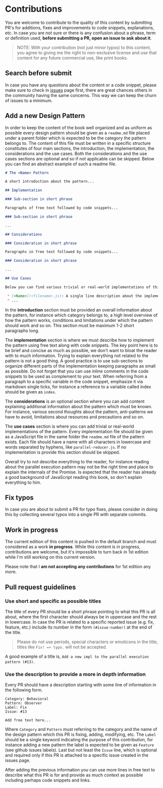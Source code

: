 # Contributions

You are welcome to contribute to the quality of this content by submitting PR's for additions, fixes and improvements to code snippets, explanations, etc. In case you are not sure or there is any confusion about a phrase, term or definition used, **before submitting a PR, open an issue to ask about it**.

> NOTE: With your contribution (not just minor typos) to this content, you agree to giving me the right to non-exclusive license and use that content for any future commercial use, like print books.

## Search before submit

In case you have any questions about the content or a code snippet, please make sure to check in [issues](https://github.com/tzeikob/javascript-patterns/issues) page first, there are great chances others in the community having the same concerns. This way we can keep the churn of issues to a minimum.

## Add a new Design Pattern

In order to keep the content of the book well organized and as uniform as possible every design pattern should be given as a `readme.md` file placed under a parent folder which is expected to be the category the pattern belongs to. The content of this file must be written in a specific structure constitutes of four main sections, the introduction, the implementation, the considerations and the use cases. Both the considerations and the use cases sections are optional and so if not applicable can be skipped. Below you can find an abstract example of such a readme file.

```markdown
# The <Name> Pattern

A short introduction about the pattern...

## Implementation

### Sub-section in short phrase

Paragraphs of free text followed by code snippets...

### Sub-section in short phrase

...

## Considerations

### Consideration in short phrase

Paragraphs in free text followed by code snippets...

### Consideration in short phrase

...

## Use Cases

Below you can find various trivial or real-world implementations of this pattern:

 * [<Name>](<filename>.js): A single line description about the implementation
 * ...
```

In the **introduction** section must be provided an overall information about the pattern, for instance which category belongs to, a high level overview of how the pattern works, conditions and limitations under which the pattern should work and so on. This section must be maximum 1-2 short paragraphs long.

The **implementation** section is where we must describe how to implement the pattern using free text along with code snippets. The key point here is to be brief and concise as much as possible, we don't want to bloat the reader with to much information. Trying to explain everything not related to the pattern is not a good thing. A good practice is to use sub-sections to organize different parts of the implementation keeping paragraphs as small as possible. Do not forget that you can use inline comments in the code snippets to be used as complement to your text. When referring from a paragraph to a specific variable in the code snippet, emphasize it via markdown single ticks, for instance a reference to a variable called index should be given as `index`.

The **considerations** is an optional section where you can add content explaining additional information about the pattern which must be known. For instance, various second thoughts about the pattern, anti-patterns we have to avoid, limitations about resources and precautions and so on.

The **use cases** section is where you can add trivial or real-world implementations of the pattern. Every implementation file should be given as a JavaScript file in the same folder the `readme.md` file of the pattern exists. Each file should have a name with all characters in lowercase and words separated by hyphens, like `parallel-reducer.js`. If no implementation is provide this section should be skipped.

Overall try to not describe everything to the reader, for instance reading about the parallel execution pattern may not be the right time and place to explain the internals of the Promise. Is expected that the reader has already a good background of JavaScript reading this book, so don't explain everything to him.

## Fix typos

In case you are about to submit a PR for typo fixes, please consider in doing this by collecting several typos into a single PR with separate commits.

## Work in progress

The current edition of this content is pushed in the default branch and must considered as a work **in progress**. While this content is in progress, contributions are welcome, but it's impossible to turn back in 1st edition while I'm still working on this current version.

Please note that I **am not accepting any contributions** for 1st edition any more.

## Pull request guidelines

### Use short and specific as possible titles

The title of every PR should be a short phrase pointing to what this PR is all about, where the first character should always be in uppercase and the rest in lowercase. In case the PR is related to a specific reported issue (e.g. fix, feature, etc.) include its number in the form `(#issue-number)` at the end of the title.

> Please do not use periods, special characters or emoticons in the title, titles like `Fix! => typo.` will not be accepted.

A good example of a title is, `Add a new impl to the parallel execution pattern (#13)`.

### Use the description to provide a more in depth information

Every PR should have a description starting with some line of information in the following form.

```
Category: Behavioral
Pattern: Observer
Label: Fix
Issue: #13

Add free text here...
```

Where `Category` and `Pattern` must referring to the category and the name of the design pattern which this PR is fixing, adding, modifying, etc. The `Label` should be a single keyword indicating the purpose of this contribution, for instance adding a new pattern the label is expected to be given as `Feature` (see github issues labels). Last but not least the `Issue` line, which is optional and required only if this PR is attached to a specific issue created in the issues page.

After adding the previous information you can use more lines in free text to describe what this PR is for and provide as much context as possible including perhaps code snippets and links.
